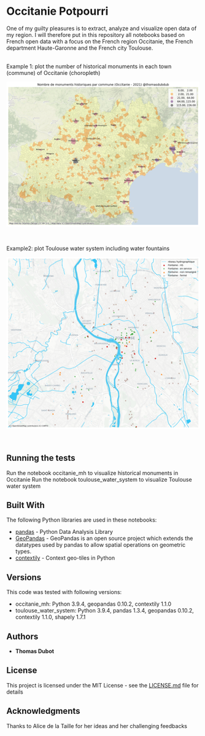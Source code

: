 # Occitanie Potpourri

One of my guilty pleasures is to extract, analyze and visualize open data of my region.
I will therefore put in this repository all notebooks based on French open data with a focus on the French region Occitanie, the French department Haute-Garonne and the French city Toulouse.

<br/>
Example 1: plot the number of historical monuments in each town (commune) of Occitanie (choropleth)
<br/>

![occitanie-mh](occitanie-mh.png)

<br/>

Example2: plot Toulouse water system including water fountains

![toulouse_water](toulouse_water.png)

<br/>



## Running the tests

Run the notebook occitanie_mh to visualize historical monuments in Occitanie
Run the notebook toulouse_water_system to visualize Toulouse water system


## Built With

The following Python libraries are used in these notebooks:
* [pandas](https://pandas.pydata.org/) - Python Data Analysis Library
* [GeoPandas](https://geopandas.org/en/stable/) - GeoPandas is an open source project which extends the datatypes used by pandas to allow spatial operations on geometric types.
* [contextily](https://github.com/darribas/contextily) - Context geo-tiles in Python

## Versions

This code was tested with following versions:
* occitanie_mh: Python 3.9.4, geopandas 0.10.2, contextily 1.1.0
* toulouse_water_system: Python 3.9.4, pandas 1.3.4, geopandas 0.10.2, contextily 1.1.0, shapely 1.7.1


## Authors

* **Thomas Dubot** 

## License

This project is licensed under the MIT License - see the [LICENSE.md](LICENSE.md) file for details

## Acknowledgments

Thanks to Alice de la Taille for her ideas and her challenging feedbacks






